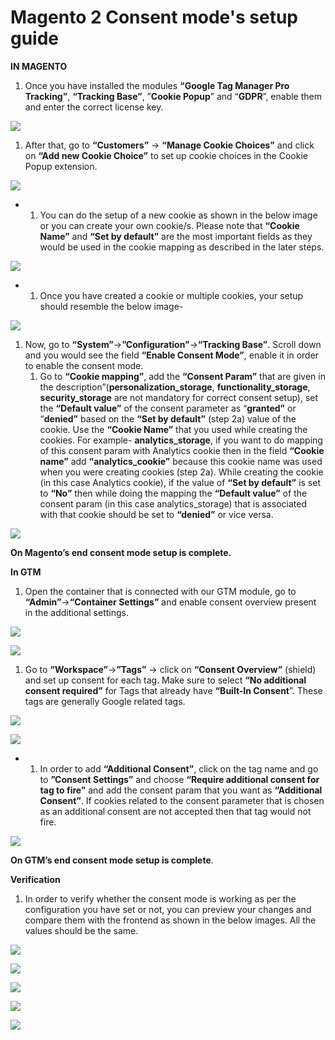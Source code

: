 # Magento 2 Consent mode's setup guide

**IN MAGENTO**

1. Once you have installed the modules **“Google Tag Manager Pro Tracking”**, **“Tracking Base”**, ”**Cookie Popup**” and “**GDPR**”, enable them and enter the correct license key.

![](<../../.gitbook/assets/0 (1).png>)

1. After that, go to **“Customers”** -> **“Manage Cookie Choices”** and click on **“Add new Cookie Choice”** to set up cookie choices in the Cookie Popup extension.

![](<../../.gitbook/assets/1 (9).png>)

*
  1. You can do the setup of a new cookie as shown in the below image or you can create your own cookie/s. Please note that **“Cookie Name”** and **“Set by default”** are the most important fields as they would be used in the cookie mapping as described in the later steps.

![](<../../.gitbook/assets/2 (5).png>)

*
  1. Once you have created a cookie or multiple cookies, your setup should resemble the below image-

![](<../../.gitbook/assets/3 (5).png>)

1. Now, go to **“System”**->**”Configuration”**->**“Tracking Base”**. Scroll down and you would see the field **“Enable Consent Mode”**, enable it in order to enable the consent mode.
   1. Go to **“Cookie mapping”**, add the **“Consent Param”** that are given in the description”(**personalization\_storage**, **functionality\_storage**, **security\_storage** are not mandatory for correct consent setup), set the **“Default value”** of the consent parameter as “**granted”** or “**denied”** based on the **“Set by default”** (step 2a) value of the cookie. Use the **“Cookie Name”** that you used while creating the cookies. For example- **analytics\_storage**, if you want to do mapping of this consent param with Analytics cookie then in the field **“Cookie name”** add **“analytics\_cookie”** because this cookie name was used when you were creating cookies (step 2a). While creating the cookie (in this case Analytics cookie), if the value of **“Set by default”** is set to **“No”** then while doing the mapping the **“Default value”** of the consent param (in this case analytics\_storage) that is associated with that cookie should be set to **“denied”** or vice versa.

![](<../../.gitbook/assets/4 (4).png>)

**On Magento’s end consent mode setup is complete.**

**In GTM**

1. Open the container that is connected with our GTM module, go to **“Admin”**->**“Container Settings”** and enable consent overview present in the additional settings.

![](<../../.gitbook/assets/5 (2).png>)

![](<../../.gitbook/assets/6 (1).png>)

1. Go to **“Workspace”**->**”Tags”** -> click on **“Consent Overview”** (shield) and set up consent for each tag. Make sure to select **“No additional consent required”** for Tags that already have **“Built-In Consent**”. These tags are generally Google related tags.

![](<../../.gitbook/assets/7 (1).png>)

![](<../../.gitbook/assets/8 (1).png>)

*
  1. In order to add **“Additional Consent”**, click on the tag name and go to **”Consent Settings”** and choose **“Require additional consent for tag to fire”** and add the consent param that you want as **“Additional Consent”**. If cookies related to the consent parameter that is chosen as an additional consent are not accepted then that tag would not fire.

![](<../../.gitbook/assets/9 (1).png>)

**On GTM’s end consent mode setup is complete**.

**Verification**

1. In order to verify whether the consent mode is working as per the configuration you have set or not, you can preview your changes and compare them with the frontend as shown in the below images. All the values should be the same.

![](<../../.gitbook/assets/10 (1).png>)

![](<../../.gitbook/assets/11 (1).png>)

![](<../../.gitbook/assets/12 (1).png>)

![](<../../.gitbook/assets/13 (1).png>)

![](<../../.gitbook/assets/14 (1).png>)

